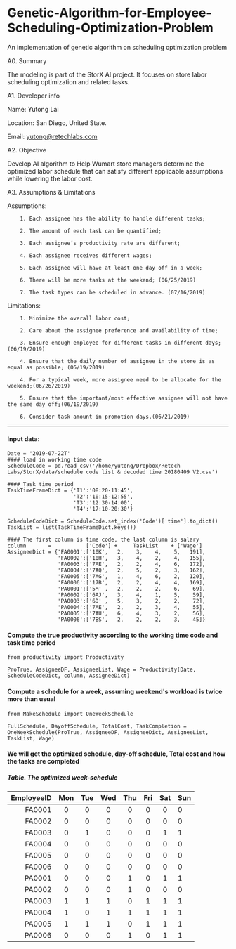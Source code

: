# Genetic-Algorithm-for-Employee-Scheduling-Optimization-Problem
An implementation of genetic algorithm on scheduling optimization problem

A0. Summary

The modeling is part of the StorX AI project. It focuses on store labor scheduling optimization and related tasks.

A1. Developer info

Name: Yutong Lai

Location: San Diego, United State.

Email: yutong@retechlabs.com

A2. Objective

Develop AI algorithm to Help Wumart store managers determine the optimized labor schedule that can satisfy different applicable assumptions while lowering the labor cost.

A3. Assumptions & Limitations

Assumptions:

        1. Each assignee has the ability to handle different tasks;

        2. The amount of each task can be quantified;

        3. Each assignee’s productivity rate are different;

        4. Each assignee receives different wages;

        5. Each assignee will have at least one day off in a week;

        6. There will be more tasks at the weekend; (06/25/2019)

        7. The task types can be scheduled in advance. (07/16/2019)

Limitations:

        1. Minimize the overall labor cost;

        2. Care about the assignee preference and availability of time;

        3. Ensure enough employee for different tasks in different days;(06/19/2019)

        4. Ensure that the daily number of assignee in the store is as equal as possible; (06/19/2019)

        4. For a typical week, more assignee need to be allocate for the weekend;(06/26/2019)

        5. Ensure that the important/most effective assignee will not have the same day off;(06/19/2019)

        6. Consider task amount in promotion days.(06/21/2019)
        
------------------------------------------------------------------------------------------------------------------------------        
#### Input data:
```
Date = '2019-07-22T'
#### load in working time code
ScheduleCode = pd.read_csv('/home/yutong/Dropbox/Retech Labs/StorX/data/schedule code list & decoded time 20180409 V2.csv')

#### Task time period
TaskTimeFrameDict = {'T1':'08:20-11:45',
                     'T2':'10:15-12:55',
                     'T3':'12:30-14:00',
                     'T4':'17:10-20:30'}

ScheduleCodeDict = ScheduleCode.set_index('Code')['time'].to_dict()
TaskList = list(TaskTimeFrameDict.keys())

#### The first column is time code, the last column is salary
column       =           ['Code'] +     TaskList    + ['Wage']
AssigneeDict = {'FA0001':['10K',   2,    3,    4,    5,   191],
                'FA0002':['10H',   3,    4,    2,    4,   155],
                'FA0003':['7AE',   2,    2,    4,    6,   172],
                'FA0004':['7AQ',   2,    5,    2,    3,   162],
                'FA0005':['7AG',   1,    4,    6,    2,   120],
                'FA0006':['17B',   2,    2,    4,    4,   169],
                'PA0001':['5M' ,   2,    2,    2,    6,    69],
                'PA0002':['6AJ',   3,    4,    1,    5,    59],
                'PA0003':['6D' ,   5,    3,    2,    2,    72],
                'PA0004':['7AE',   2,    2,    3,    4,    55],
                'PA0005':['7AU',   6,    4,    3,    2,    56],
                'PA0006':['7BS',   2,    2,    2,    3,    45]}
```
#### Compute the true productivity according to the working time code and task time period
```
from productivity import Productivity

ProTrue, AssigneeDF, AssigneeList, Wage = Productivity(Date, ScheduleCodeDict, column, AssigneeDict)
```
#### Compute a schedule for a week, assuming weekend's workload is twice more than usual
```
from MakeSchedule import OneWeekSchedule

FullSchedule, DayoffSchedule, TotalCost, TaskCompletion = OneWeekSchedule(ProTrue, AssigneeDF, AssigneeDict, AssigneeList, TaskList, Wage)
```
#### We will get the optimized schedule, day-off schedule, Total cost and how the tasks are completed


##### Table. The optimized week-schedule
EmployeeID  |Mon|Tue|Wed|Thu|Fri|Sat|Sun
-----------:|:-:|:-:|:-:|:-:|:-:|:-:|:--
FA0001  |0  |0  |0  |0  |0  |0  |0
FA0002  |0  |0  |0  |0  |0  |0  |0
FA0003  |0  |1  |0  |0  |0  |1  |1
FA0004  |0  |0  |0  |0  |0  |0  |0
FA0005  |0  |0  |0  |0  |0  |0  |0
FA0006  |0  |0  |0  |0  |0  |0  |0
PA0001  |0  |0  |0  |1  |0  |1  |1
PA0002  |0  |0  |0  |1  |0  |0  |0
PA0003  |1  |1  |1  |0  |1  |1  |1
PA0004  |1  |0  |1  |1  |1  |1  |1
PA0005  |1  |1  |1  |0  |1  |1  |1
PA0006  |0  |0  |0  |1  |0  |1  |1

